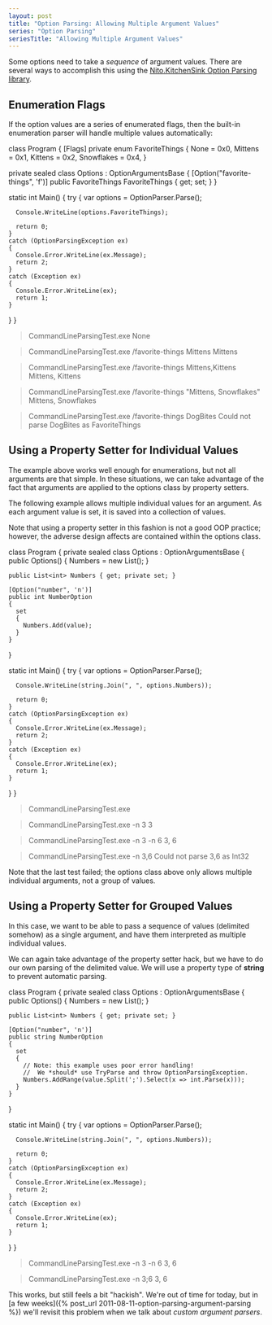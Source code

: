```yaml
---
layout: post
title: "Option Parsing: Allowing Multiple Argument Values"
series: "Option Parsing"
seriesTitle: "Allowing Multiple Argument Values"
---
```

Some options need to take a _sequence_ of argument values. There are several ways to accomplish this using the [Nito.KitchenSink Option Parsing library](http://nuget.org/List/Packages/Nito.KitchenSink.OptionParsing).

## Enumeration Flags

If the option values are a series of enumerated flags, then the built-in enumeration parser will handle multiple values automatically:

class Program
{
  [Flags]
  private enum FavoriteThings
  {
    None = 0x0,
    Mittens = 0x1,
    Kittens = 0x2,
    Snowflakes = 0x4,
  }

  private sealed class Options : OptionArgumentsBase
  {
    [Option("favorite-things", 'f')]
    public FavoriteThings FavoriteThings { get; set; }
  }

  static int Main()
  {
    try
    {
      var options = OptionParser.Parse<Options>();

      Console.WriteLine(options.FavoriteThings);

      return 0;
    }
    catch (OptionParsingException ex)
    {
      Console.Error.WriteLine(ex.Message);
      return 2;
    }
    catch (Exception ex)
    {
      Console.Error.WriteLine(ex);
      return 1;
    }
  }
}

> CommandLineParsingTest.exe
None

> CommandLineParsingTest.exe /favorite-things Mittens
Mittens

> CommandLineParsingTest.exe /favorite-things Mittens,Kittens
Mittens, Kittens

> CommandLineParsingTest.exe /favorite-things "Mittens, Snowflakes"
Mittens, Snowflakes

> CommandLineParsingTest.exe /favorite-things DogBites
Could not parse  DogBites  as FavoriteThings

## Using a Property Setter for Individual Values

The example above works well enough for enumerations, but not all arguments are that simple. In these situations, we can take advantage of the fact that arguments are applied to the options class by property setters.

The following example allows multiple individual values for an argument. As each argument value is set, it is saved into a collection of values.

Note that using a property setter in this fashion is not a good OOP practice; however, the adverse design affects are contained within the options class.

class Program
{
  private sealed class Options : OptionArgumentsBase
  {
    public Options()
    {
      Numbers = new List<int>();
    }

    public List<int> Numbers { get; private set; }

    [Option("number", 'n')]
    public int NumberOption
    {
      set
      {
        Numbers.Add(value);
      }
    }
  }

  static int Main()
  {
    try
    {
      var options = OptionParser.Parse<Options>();

      Console.WriteLine(string.Join(", ", options.Numbers));

      return 0;
    }
    catch (OptionParsingException ex)
    {
      Console.Error.WriteLine(ex.Message);
      return 2;
    }
    catch (Exception ex)
    {
      Console.Error.WriteLine(ex);
      return 1;
    }
  }
}

> CommandLineParsingTest.exe

> CommandLineParsingTest.exe -n 3
3

> CommandLineParsingTest.exe -n 3 -n 6
3, 6

> CommandLineParsingTest.exe -n 3,6
Could not parse  3,6  as Int32

Note that the last test failed; the options class above only allows multiple individual arguments, not a group of values.

## Using a Property Setter for Grouped Values

In this case, we want to be able to pass a sequence of values (delimited somehow) as a single argument, and have them interpreted as multiple individual values.

We can again take advantage of the property setter hack, but we have to do our own parsing of the delimited value. We will use a property type of **string** to prevent automatic parsing.

class Program
{
  private sealed class Options : OptionArgumentsBase
  {
    public Options()
    {
      Numbers = new List<int>();
    }

    public List<int> Numbers { get; private set; }

    [Option("number", 'n')]
    public string NumberOption
    {
      set
      {
        // Note: this example uses poor error handling!
        //  We *should* use TryParse and throw OptionParsingException.
        Numbers.AddRange(value.Split(';').Select(x => int.Parse(x)));
      }
    }
  }

  static int Main()
  {
    try
    {
      var options = OptionParser.Parse<Options>();

      Console.WriteLine(string.Join(", ", options.Numbers));

      return 0;
    }
    catch (OptionParsingException ex)
    {
      Console.Error.WriteLine(ex.Message);
      return 2;
    }
    catch (Exception ex)
    {
      Console.Error.WriteLine(ex);
      return 1;
    }
  }
}

> CommandLineParsingTest.exe -n 3 -n 6
3, 6

> CommandLineParsingTest.exe -n 3;6
3, 6

This works, but still feels a bit "hackish". We're out of time for today, but in [a few weeks]({% post_url 2011-08-11-option-parsing-argument-parsing %}) we'll revisit this problem when we talk about _custom argument parsers_.

